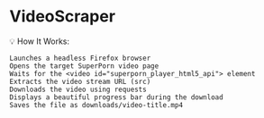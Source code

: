 # VideoScraper

💡 How It Works:

    Launches a headless Firefox browser
    Opens the target SuperPorn video page
    Waits for the <video id="superporn_player_html5_api"> element
    Extracts the video stream URL (src)
    Downloads the video using requests
    Displays a beautiful progress bar during the download
    Saves the file as downloads/video-title.mp4
